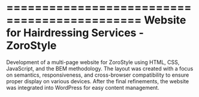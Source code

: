 =============================================
Website for Hairdressing Services - ZoroStyle
=============================================
Development of a multi-page website for ZoroStyle using HTML, CSS, JavaScript, and the BEM methodology. The layout was created with a focus on semantics, responsiveness, and cross-browser compatibility to ensure proper display on various devices. After the final refinements, the website was integrated into WordPress for easy content management.

